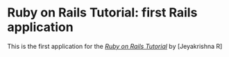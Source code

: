 # Ruby on Rails Tutorial: first Rails application

This is the first application for the 
[*Ruby on Rails Tutorial*](http://railstutorial.org/)
by [Jeyakrishna R]
